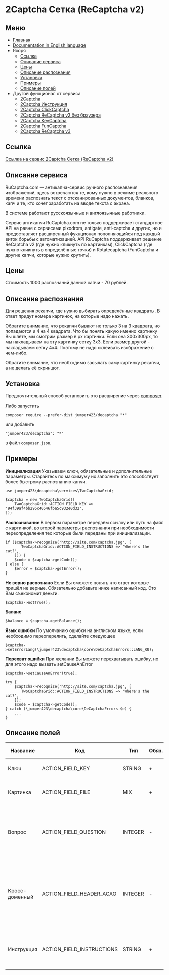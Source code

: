 2Captcha Сетка (ReCaptcha v2)
==============
Меню
--------------
+ [Главная](../docs/README-ru.md)
+ [Documentation in English language](../docs/TwoCaptchaGrid-en.md)
+ Якоря
  + [Ссылка](#Ссылка)
  + [Описание сервиса](#Описание-сервиса)
  + [Цены](#Цены)
  + [Описание распознания](#Описание-распознания)
  + [Установка](#Установка)
  + [Примеры](#Примеры)
  + [Описание полей](#Описание-полей)
+ Другой функционал от сервиса
  + [2Captcha](../docs/TwoCaptcha-ru.md)
  + [2Captcha Инструкция](../docs/TwoCaptchaInstruction-ru.md)
  + [2Captcha ClickCaptcha](../docs/TwoCaptchaClick-ru.md)
  + [2Captcha ReCaptcha v2 без браузера](../docs/TwoCaptchaReCaptcha-ru.md)
  + [2Captcha KeyCaptcha](../docs/TwoCaptchaKeyCaptcha-ru.md)
  + [2Captcha FunCaptcha](../docs/TwoCaptchaFunCaptcha-ru.md)
  + [2Captcha ReCaptcha v3](../docs/TwoCaptchaReCaptchaV3-ru.md)


Ссылка
--------------
[Ссылка на сервис 2Captcha Сетка (ReCaptcha v2)](http://infoblog1.ru/goto/2captcha)

Описание сервиса
--------------
RuCaptcha.com — антикапча-сервис ручного распознавания изображений, здесь встречаются те, кому нужно в режиме реального времени распознать текст с отсканированных документов, бланков, капч и те, кто хочет заработать на вводе текста с экрана. 

В системе работают русскоязычные и англоязычные работники.

Cервис антикапчи RuCaptcha.com не только поддерживает стандартное API на равне с сервисами pixodrom, antigate, anti-captcha и других, но и предоставляет расширенный фукнционал пополняющийся под каждый виток борьбы с автоматизацией. API RuCaptcha поддерживает решение ReCaptcha v2 (где нужно кликнуть по картинкам), ClickCaptcha (где нужно кликнуть в определённые точки) и Rotatecaptcha (FunCaptcha и другие капчи, которые нужно крутить).

Цены
--------------
Стоимость 1000 распознаний данной капчи - 70 рублей.

Описание распознания
--------------
Для решения рекапчи, где нужно выбирать определённые квадраты. В ответ придут номера картинок, на которые надо нажать.
            
Обратите внимание, что рекапчи бывают не только 3 на 3 квадрата, но попадаются и 4 на 4 квадрата. Что бы понять какую именно картинку Вы шлёте, мы смотрим размер в px картинки. Если она 300x300px, то мы накладываем на эту картинку сетку 3х3. Если размер другой - накладываем сетку 4х4. Поэтому не надо склеивать изображение с чем-либо.

Обратите внимание, что необходимо засылать саму картинку рекапчи, а не делать её скриншот.

Установка
--------------
Предпочтительный способ установить это расширение через [composer](http://getcomposer.org/download/).

Либо запустить
```
composer require --prefer-dist jumper423/decaptcha "*"
```
или добавить
```
"jumper423/decaptcha": "*"
```
в файл `composer.json`.


Примеры
--------------
__Инициализация__
Указываем ключ, обязательные и дополнительные параметры. Старайтесь по максимуму их заполнить это способствует более быстрому распознанию капчи.
```
use jumper423\decaptcha\services\TwoCaptchaGrid;

$captcha = new TwoCaptchaGrid([
    TwoCaptchaGrid::ACTION_FIELD_KEY => '94f39af4bb295c40546fba5c932e0d32',
]);
```
__Распознавание__
В первом параметре передаём ссылку или путь на файл с картинкой, во второй параметры распознания при необходимости переопределения тех которые были переданы при инициализации.
```
if ($captcha->recognize('http://site.com/captcha.jpg', [
       TwoCaptchaGrid::ACTION_FIELD_INSTRUCTIONS => 'Where's the cat?',
    ])) {
    $code = $captcha->getCode();
} else {
    $error = $captcha->getError();
}
```
__Не верно распознано__
Если Вы сможете понять что ответ которые пришёл не верные. Обязательно добавьте ниже написанный код. Это Вам съекономит деньги.
```
$captcha->notTrue();
```
__Баланс__
```
$balance = $captcha->getBalance();
```
__Язык ошибки__
По умолчанию ошибки на англиском языке, если необходимо переоперелить, сделайте следующее
```
$captcha->setErrorLang(\jumper423\decaptcha\core\DeCaptchaErrors::LANG_RU);
```
__Перехват ошибки__
При желании Вы можете перехватывать ошибку, но для этого надо вызвать setCauseAnError
```
$captcha->setCauseAnError(true);

try {
    $captcha->recognize('http://site.com/captcha.jpg', [
       TwoCaptchaGrid::ACTION_FIELD_INSTRUCTIONS => 'Where's the cat?',
    ]);
    $code = $captcha->getCode();
} catch (\jumper423\decaptcha\core\DeCaptchaErrors $e) {
    ...
}
```


Описание полей
--------------
 Название | Код | Тип | Обяз. | По ум. | Возможные значения | Описание 
 --- | --- | --- | --- | --- | --- | --- 
 Ключ | ACTION_FIELD_KEY | STRING | + |  |  | Ключ от учетной записи |
 Картинка | ACTION_FIELD_FILE | MIX | + |  |  | Путь на файл с картинкой или ссылка на него |
 Вопрос | ACTION_FIELD_QUESTION | INTEGER | - | 0 | 0 - параметр не задействован; 1 - работник должен написать ответ | На изображении задан вопрос, работник должен написать ответ |
 Кросс-доменный | ACTION_FIELD_HEADER_ACAO | INTEGER | - | 0 | 0 - значение по умолчанию; 1 - in.php передаст Access-Control-Allow-Origin: * параметр в заголовке ответа | Необходимо для кросс-доменных AJAX запросов в браузерных приложениях. |
 Инструкция | ACTION_FIELD_INSTRUCTIONS | STRING | + |  |  | Текстовая капча или инструкция для прохождения капчи. |

